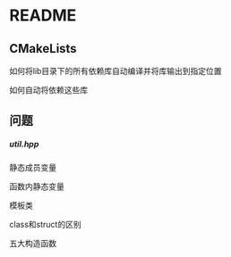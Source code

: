 # README



## CMakeLists

如何将lib目录下的所有依赖库自动编译并将库输出到指定位置

如何自动将依赖这些库



## 问题

##### util.hpp

静态成员变量

函数内静态变量

模板类

class和struct的区别

五大构造函数

